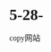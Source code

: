 # 5-28-
copy网站
<!DOCTYPE html PUBLIC "-//W3C//DTD XHTML 1.0 Transitional//EN" "http://www.w3.org/TR/xhtml1/DTD/xhtml1-transitional.dtd">
<html xmlns="http://www.w3.org/1999/xhtml" xml:lang="en">
<head>
	<meta http-equiv="Content-Type" content="text/html;charset=UTF-8">
	<title>博雅首页</title>
	<style type="text/css">
		*{
			margin: 0;
			padding: 0;
		}
		.cl{
			clear: both;
		}
		body{
			font-size: 14px;
			font-family: "Microsoft YaHei","SimSun";
			height: 1500px;
		}
		.inner_c{
			width: 1000px;
			margin: 0 auto;
		}
		.header{
			height: 58px;
			background-color: #191D3A;

		}
		.header .logo{
			float: left;
			height: 58px;
		}
		.header .nav{
			float: left;
		}
		.header .nav ul{
			list-style: none;
		}
		.header .nav ul li{
			float: left;
			width: 100px;
			line-height: 58px;
			text-align: center;
			border-left: 1px solid #252947; 
		}
		.header .nav ul li.last{
			border-right: 1px solid #252947;
		}
		.header .nav ul li a{
			display: block;
			text-decoration: none;
			color:#818496;
			height: 58px;
		}
		.header .nav ul li a.current{
			background-color: #252947;
			color:white;
		}
		.header .nav ul li a:hover{
			background: #252947;
			color:white;
		}
		.header .jrwm_box{
			float: left;
			padding-left: 48px;
			padding-top: 12px;
		}
		.banner{
			height: 465px;
			background: url(images/banner.jpg) no-repeat center top;  
		}
		.content{
			padding-top: 50px;  
			height: 650px;
			background: url(images/indexmainbg.jpg) no-repeat center bottom;
		}
		.content .product{	
			height: 228px;
			border-bottom: 1px solid #DBE1E7;
		}
		.content .product ul{
			list-style: none;
		}
		.content .product ul li{
			float: left;
			width: 218px;
			margin-right: 43px;
		}
		.content .product ul li.last{
			margin-right: 0px;
			width: 217px;
		}
		.content .product ul li img{
			width: 218px;
			height: 130px;
		}
		.content .product ul li h3{
			text-align: center;
			line-height: 38px;
			font-size: 15px;
			font-weight: bold;
		}
		.content .product ul li .djbf{
			text-align: center;
			line-height: 16px;
		}
		.content .product ul li .djbf a{
			font-size: 12px;
			color: #38B774;
			text-decoration: none;
			background: url(images/sanjiaoxing.png) no-repeat right ;
			padding-right: 16px; 

		}
		.content .info{
			padding-top: 53px;
		}
		.content .info .boyaanews{
			float: left;
			width: 500px;
			background: url(images/bynewsbg.jpg) no-repeat	;
			padding-top: 111px ;
		}
		.content .info .boyaajobs{
			float: left;
			width: 500px;
			height: 314px;
			background :url(images/byhrbg3.jpg) no-repeat ;
		}
		.content .info .boyaanews ul{
			list-style:none;
			padding: 0 20px;
		}
		.content .info .boyaanews ul li{
			line-height: 50px;
			border-bottom: 1px solid  #DBE1E7 ; 
		}
		.content .info .boyaanews ul li span{
			color:#AFBECF;
			margin-right: 22px;
		}
		.content .info .boyaanews ul li a{
			color:#444866;
			text-decoration: none;
			font-size: 14px;
		}
		.content .info .boyaanews ul li a:hover{
			color: orange;
		}
		.content .info .boyaajobs .title{
			padding-top: 40px;
			padding-left: 78px;

		}
		.content .info .boyaajobs .title h3{
			width: 119px;
			height: 51px;
			background:url(images/zczp.png) no-repeat;
			text-indent: -999em;
		}
		.content .info .boyaajobs h4{
			padding-top: 20px;
			padding-left: 20px;
			color: white;
			font-size: 14px;
			font-weight: bold;
		}
		.content .info .boyaajobs ul{
			list-style: none;
			padding-left: 21px;
			width: 305px;

		}
		.content .info .boyaajobs ul li{
			line-height: 37px;
			border-bottom: 1px solid #6FDEA3;
			
		}
		.content .info .boyaajobs ul a{
			text-decoration: none;
			color: white;
			font-size: 14px;		
		}
		.content .info .boyaajobs ul a:hover{
			color: orange;
		}
	</style>
</head>
<body>
	<div class="header">
		<div class="inner_c">
			<h1 class="logo">
				<img src="images/logo.png" alt="" />
			</h1>
			<div class="nav">
				<ul>
					<li><a href="#" class="current">首页</a></li>
					<li><a href="#">博雅游戏</a></li>
					<li><a href="#">博雅新闻</a></li>
					<li><a href="#">关于我们</a></li>
					<li><a href="#">客服中心</a></li>
					<li class="last"><a href="#">投资者关系</a></li>
				</ul>
			</div>
			<div class="jrwm_box">
				<a href="#" class="jrwm">
					<img src="images/jrwm.png" alt="" />
				</a>
			</div>
		</div>
	</div>
	<div class="cl"></div>

	<div class="banner"></div>

	 <!-- 内容区域 -->
	<div class="content">
		<div class="inner_c">
			<div class="product">
				<ul>
					<li>
						<p><img src="images/pro1.jpg" alt="" /></p>
						<h3>BPT宣传片</h3>
						<p class="djbf">
							<a href="#">点击播放</a>
						</p>
					</li>
					<li>
						<p><img src="images/pro2.jpg" alt="" /></p>
						<h3>BPT宣传片</h3>
						<p class="djbf">
							<a href="#">点击播放</a>
						</p>
					</li>
					<li>
						<p><img src="images/pro3.jpg" alt="" /></p>
						<h3>BPT宣传片</h3>
						<p class="djbf">
							<a href="#">点击播放</a>
						</p>
					</li>
					<li class="last">
						<p><img src="images/pro4.jpg" alt="" /></p>
						<h3>BPT宣传片</h3>
						<p class="djbf">
							<a href="#">点击播放</a>
						</p>
					</li>
				</ul>
			</div>
			<div class="info">
				<div class="boyaanews">
					<ul>
						<li>
							<span>09 / 28</span>
							<a href="#">2015博雅国际博客大赛（BPT）在澳门落幕</a>
						</li>
						<li>
							<span>09 / 28</span>
							<a href="#">2015博雅国际博客大赛（BPT）在澳门落幕</a>
						</li>
						<li>
							<span>09 / 28</span>
							<a href="#">2015博雅国际博客大赛（BPT）在澳门落幕</a>
						</li>
						<li>
							<span>09 / 28</span>
							<a href="#">2015博雅国际博客大赛（BPT）在澳门落幕</a>
						</li>  
					</ul>
				</div>
				<div class="boyaajobs">
					<div class="title">
						<h3>
							博雅招聘
						</h3>
					</div>
					<h4>专场招聘岗位:</h4>
					<ul>
						<li><a href="#">PHP开发工程师</a></li>
						<li><a href="#">C++开发工程师</a></li>
						<li><a href="#">WEB前端开发工程师</a></li>
						<li><a href="#">大数据开发工程师</a></li>
					</ul>
				</div>
			</div>
		</div>
	</div>		
</body>
</html>
